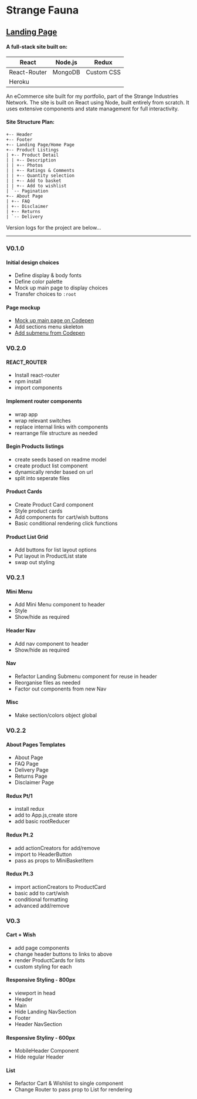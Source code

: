 # Strange Fauna

## [Landing Page](https://strange-fauna.herokuapp.com/)

#### A full-stack  site built on:

| React        | Node.js | Redux      |
| ------------ |---------|------------|
| React-Router | MongoDB | Custom CSS |
| Heroku       |         |            |

An eCommerce site built for my portfolio, part of the Strange Industries Network.
The site is built on React using Node, built entirely from scratch.
It uses extensive components and state management for full interactivity.

#### Site Structure Plan:
```
+-- Header
+-- Footer
+-- Landing Page/Home Page
+-- Product Listings
| +-- Product Detail
| | +-- Description
| | +-- Photos
| | +-- Ratings & Comments
| | +-- Quantity selection
| | +-- Add to basket
| | +-- Add to wishlist
| `-- Pagination
+-- About Page
| +-- FAQ
| +-- Disclaimer
| +-- Returns
| `-- Delivery
```

Version logs for the project are below...

---

### V0.1.0

#### Initial design choices
* Define display & body fonts
* Define color palette
* Mock up main page to display choices
* Transfer choices to `:root`

#### Page mockup
* [Mock up main page on Codepen](https://codepen.io/startinmerc/pen/JjPVGJo)
* Add sections menu skeleton
* [Add submenu from Codepen](https://codepen.io/startinmerc/pen/oNNxRNx)

### V0.2.0

#### REACT_ROUTER
* Install react-router
* npm install
* import components

#### Implement router components
* wrap app
* wrap relevant switches
* replace internal links with components
* rearrange file structure as needed

#### Begin Products listings
* create seeds based on readme model
* create product list component
* dynamically render based on url
* split into seperate files

#### Product Cards
* Create Product Card component
* Style product cards
* Add components for cart/wish buttons
* Basic conditional rendering click functions

#### Product List Grid
* Add buttons for list layout options
* Put layout in ProductList state
* swap out styling

### V0.2.1

#### Mini Menu
* Add Mini Menu component to header
* Style
* Show/hide as required

#### Header Nav
* Add nav component to header
* Show/hide as required

#### Nav
* Refactor Landing Submenu component for reuse in header
* Reorganise files as needed
* Factor out components from new Nav

#### Misc
* Make section/colors object global

### V0.2.2

#### About Pages Templates
* About Page
* FAQ Page
* Delivery Page
* Returns Page
* Disclaimer Page

#### Redux Pt/1
* install redux
* add to App.js,create store
* add basic rootReducer

#### Redux Pt.2
* add actionCreators for add/remove
* import to HeaderButton
* pass as props to MiniBasketItem

#### Redux Pt.3
* import actionCreators to ProductCard
* basic add to cart/wish
* conditional formatting
* advanced add/remove

### V0.3

#### Cart + Wish
* add page components
* change header buttons to links to above
* render ProductCards for lists
* custom styling for each

#### Responsive Styling - 800px
* viewport in head
* Header
* Main
* Hide Landing NavSection
* Footer
* Header NavSection

#### Responsive Styliny - 600px
* MobileHeader Component
* Hide regular Header

#### List
* Refactor Cart & Wishlist to single component
* Change Router to pass prop to List for rendering